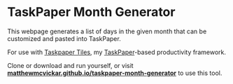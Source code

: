 # TaskPaper Month Generator

This webpage generates a list of days in the given month that can be customized and pasted into TaskPaper.

For use with [Taskpaper Tiles](https://github.com/matthewmcvickar/taskpapertiles), my [TaskPaper](http://www.hogbaysoftware.com/products/taskpaper)-based productivity framework.

Clone or download and run yourself, or visit **[matthewmcvickar.github.io/taskpaper-month-generator](http://matthewmcvickar.github.io/taskpaper-month-generator)** to use this tool.